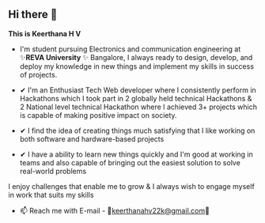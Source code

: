 

## Hi there 👋


**This is Keerthana H V** 

- I'm student pursuing Electronics and communication engineering at  ✨**REVA University** ✨ Bangalore, I always ready to design, develop, and deploy my knowledge in new things and implement my skills in success of projects.

- ✔ I'm an Enthusiast Tech Web developer where I consistently perform in Hackathons which I took part in 2 globally held technical Hackathons & 2 National level technical Hackathon where I achieved 3+ projects which is capable of making positive impact on society.

- ✔ I find the idea of creating things much satisfying that I like working on both software and hardware-based projects

- ✔ I have a ability to learn new things quickly and I'm good at working in teams and also capable of bringing out the easiest solution to solve real-world problems

I enjoy challenges that enable me to grow & I always wish to engage myself in work that suits my skills
- 📫 Reach me with E-mail - 📧keerthanahv22k@gmail.com📧


